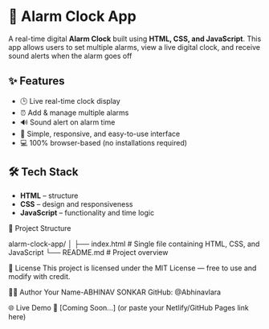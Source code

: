 
# 🔔 Alarm Clock App

A real-time digital **Alarm Clock** built using **HTML, CSS, and JavaScript**.
This app allows users to set multiple alarms, view a live digital clock, and receive sound alerts when the alarm goes off

## ✨ Features

- 🕒 Live real-time clock display  
- ⏰ Add & manage multiple alarms  
- 🔊 Sound alert on alarm time  
- 🧭 Simple, responsive, and easy-to-use interface  
- 💻 100% browser-based (no installations required)



## 🛠️ Tech Stack

- **HTML** – structure  
- **CSS** – design and responsiveness  
- **JavaScript** – functionality and time logic


📂 Project Structure

alarm-clock-app/
│
├── index.html # Single file containing HTML, CSS, and JavaScript
└── README.md # Project overview


📄 License
This project is licensed under the MIT License — free to use and modify with credit.

🙋‍♂️ Author
Your Name-ABHINAV SONKAR
GitHub: @Abhinavlara

🌐 Live Demo
🔗 [Coming Soon...] (or paste your Netlify/GitHub Pages link here)


